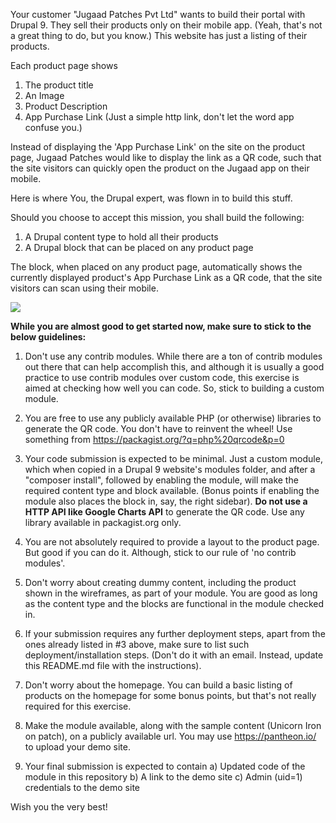Your customer "Jugaad Patches Pvt Ltd" wants to build their portal with Drupal 9. They sell their products only on their mobile app. (Yeah, that's not a great thing to do, but you know.) This website has just a listing of their products. 

Each product page shows 
1. The product title
1. An Image
1. Product Description
1. App Purchase Link (Just a simple http link, don't let the word app confuse you.)

Instead of displaying the 'App Purchase Link' on the site on the product page, Jugaad Patches would like to display the link as a QR code, such that the site visitors can quickly open the product on the Jugaad app on their mobile. 

Here is where You, the Drupal expert, was flown in to build this stuff. 

Should you choose to accept this mission, you shall build the following:
1) A Drupal content type to hold all their products
2) A Drupal block that can be placed on any product page

The block, when placed on any product page, automatically shows the currently displayed product's App Purchase Link as a QR code, that the site visitors can scan using their mobile. 

![](https://user-images.githubusercontent.com/3456349/37258010-328dd226-2597-11e8-9534-2e0d1e7d0d40.png)

**While you are almost good to get started now, make sure to stick to the below guidelines:**
1. Don't use any contrib modules. While there are a ton of contrib modules out there that can help accomplish this, and although it is usually a good practice to use contrib modules over custom code, this exercise is aimed at checking how well you can code. So, stick to building a custom module. 
2. You are free to use any publicly available PHP (or otherwise) libraries to generate the QR code. You don't have to reinvent the wheel! Use something from https://packagist.org/?q=php%20qrcode&p=0
3. Your code submission is expected to be minimal. Just a custom module, which when copied in a Drupal 9 website's modules folder, and after a "composer install", followed by enabling the module, will make the required content type and block available. (Bonus points if enabling the module also places the block in, say, the right sidebar). **Do not use a HTTP API like Google Charts API** to generate the QR code. Use any library available in packagist.org only. 

4. You are not absolutely required to provide a layout to the product page. But good if you can do it. Although, stick to our rule of 'no contrib modules'. 
5. Don't worry about creating dummy content, including the product shown in the wireframes, as part of your module. You are good as long as the content type and the blocks are functional in the module checked in.
6. If your submission requires any further deployment steps, apart from the ones already listed in #3 above, make sure to list such deployment/installation steps. (Don't do it with an email. Instead, update this README.md file with the instructions). 
7. Don't worry about the homepage. You can build a basic listing of products on the homepage for some bonus points, but that's not really required for this exercise. 
8. Make the module available, along with the sample content (Unicorn Iron on patch), on a publicly available url. You may use https://pantheon.io/ to upload your demo site. 
9. Your final submission is expected to contain a) Updated code of the module in this repository b) A link to the demo site c) Admin (uid=1) credentials to the demo site 

Wish you the very best!

